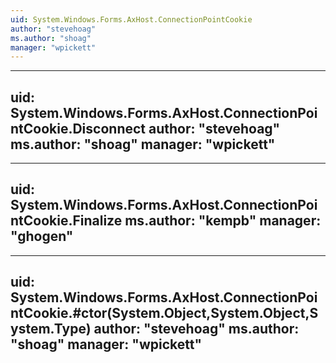 ```yaml
---
uid: System.Windows.Forms.AxHost.ConnectionPointCookie
author: "stevehoag"
ms.author: "shoag"
manager: "wpickett"
---
```


---
uid: System.Windows.Forms.AxHost.ConnectionPointCookie.Disconnect
author: "stevehoag"
ms.author: "shoag"
manager: "wpickett"
---

---
uid: System.Windows.Forms.AxHost.ConnectionPointCookie.Finalize
ms.author: "kempb"
manager: "ghogen"
---

---
uid: System.Windows.Forms.AxHost.ConnectionPointCookie.#ctor(System.Object,System.Object,System.Type)
author: "stevehoag"
ms.author: "shoag"
manager: "wpickett"
---
